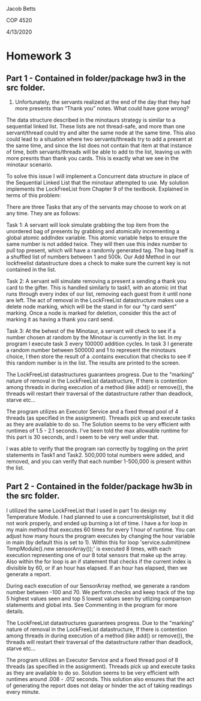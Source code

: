 Jacob Betts

COP 4520

4/13/2020



# Homework 3

## Part 1 - Contained in folder/package hw3 in the src folder. 
1. Unfortunately, the servants realized at the end of the day that they had more presents than “Thank you” notes. What could have gone wrong?

The data structure described in the minotaurs strategy is similar to a sequential linked list. These lists are not thread-safe, and more than one servant/thread could try and alter the same node at the same time. This also could lead to a situation where two servants/threads try to add a present at the same time, and since the list does not contain that item at that instance of time, both servants/threads will be able to add to the list, leaving us with more presnts than thank you cards. This is exactly what we see in the minotaur scenario.

To solve this issue I will implement a Concurrent data structure in place of the Sequential Linked List that the minotaur attempted to use. 
My solution implements the LockFreeList from Chapter 9 of the textbook. Explained in terms of this problem:

There are three Tasks that any of the servants may choose to work on at any time. They are as follows:

 Task 1: A servant will look simulate grabbing the top item from the unordered bag of presents by grabbing and atomically incrementing a global atomic addIndex variable. This atomic variable helps to ensure the same number is not added twice. They will then use this index number to pull top present, which will have a randomly generated tag. The bag itself is a shuffled list of numbers between 1 and 500k. Our Add Method in our lockfreelist datastructure does a check to make sure the current key is not contained in the list.
  
 Task 2: A servant will simulate removing a present a sending a thank you card to the gifter. This is handled similarly to task1, with an atomic int that runs through every index of our list, removing each guest from it until none are left. The act of removal in the LockFreeList datastructure makes use a delete node marking, which will be the stand in for our "ty card sent" marking. Once a node is marked for deletion, consider this the act of marking it as having a thank you card send. 

Task 3: At the behest of the Minotaur, a servant will check to see if a number chosen at random by the Minotaur is currently in the list. In my program I execute task 3 every 100000 addition cycles. In task 3 I generate a random number between 500000 and 1 to represent the minotaurs choice, I then store the result of a .contains execution that checks to see if this random number is in the list. The results are printed to the screen.

The LockFreeList datastructures guarantees progress. Due to the "marking" nature of removal in the LockFreeList datastructure, If there is contention among threads in during execution of a method (like add() or remove()), the threads will restart their traversal of the datastructure rather than deadlock, starve etc... 

The program utilizes an Executor Service and a fixed thread pool of 4 threads (as specified in the assignment). Threads pick up and execute tasks as they are available to do so. The Solution seems to be very efficient with runtimes of 1.5 - 2.1 seconds. I've been told the max allowable runtime for this part is 30 seconds, and I seem to be very well under that.

I was able to verify that the program ran correctly by toggling on the print statements in Task1 and Task2. 500,000 total numbers were added, and removed, and you can verify that each number 1-500,000 is present within the list.

## Part 2 - Contained in the folder/package hw3b in the src folder.

I utilized the same LockFreeList that I used in part 1 to design my Temperature Module. I had planned to use a concurrentskiplistset, but it did not work properly, and ended up burning a lot of time. I have a for loop in my main method that executes 60 times for every 1 hour of runtime. You can adjust how many hours the program executes by changing the hour variable in main (by default this is set to 1). Within this for loop 'service.submit(new TempModule().new sensorArray());' is executed 8 times, with each execution representing one of our 8 total sensors that make up the array. Also within the for loop is an if statement that checks if the current index is divisible by 60, or if an hour has elapsed. If an hour has elapsed, then we generate a report.

During each execution of our SensorArray method, we generate a random number between -100 and 70. We perform checks and keep track of the top 5 highest values seen and top 5 lowest values seen by utlizing comparison statements and global ints. See Commenting in the program for more details. 

The LockFreeList datastructures guarantees progress. Due to the "marking" nature of removal in the LockFreeList datastructure, If there is contention among threads in during execution of a method (like add() or remove()), the threads will restart their traversal of the datastructure rather than deadlock, starve etc... 

The program utilizes an Executor Service and a fixed thread pool of 8 threads (as specified in the assignment). Threads pick up and execute tasks as they are available to do so. Solution seems to be very efficient with runtimes around .008 - .012 seconds. This solution also ensures that the act of generating the report does not delay or hinder the act of taking readings every minute.
